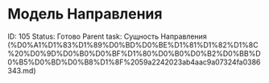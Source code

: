 # Модель Направления

ID: 105
Status: Готово
Parent task: Сущность Направления (%D0%A1%D1%83%D1%89%D0%BD%D0%BE%D1%81%D1%82%D1%8C%20%D0%9D%D0%B0%D0%BF%D1%80%D0%B0%D0%B2%D0%BB%D0%B5%D0%BD%D0%B8%D1%8F%2059a2242023ab4aac9a07324fa0386343.md)